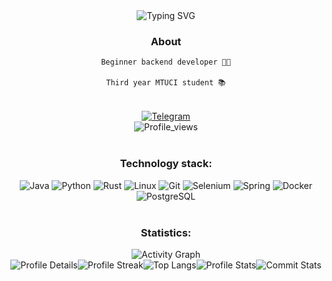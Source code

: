 <!-- Header -->
<div id="header" align="center">
    <img src="https://readme-typing-svg.herokuapp.com?font=Bricolage+Grotesque&weight=700&size=30&pause=1000&color=gradient&background=000000&center=true&vCenter=true&width=1000&height=300&lines=Hi%2C+world!+I'm+SEMUL+%2F%2F+%F0%9F%AB%A0" alt="Typing SVG"/>
</div>

<div id="about" align=center>
    <h3>About</h3>
    <code>Beginner backend developer 👨‍💻</code>
    <br></br>
    <code>Third year MTUCI student 📚</code>
</div>

<br>
<br>

<!-- Links -->
<div id="badges" align=center>
    <!-- <a href="https://vk.com/">
        <img src="https://img.shields.io/badge/-VK-/?style=for-the-badge&logo=vk&color=090909" alt="VK"/>
    </a> -->
    <a href="https://t.me/algorov/">
        <img src="https://img.shields.io/badge/-Telegram-/?style=for-the-badge&logo=telegram&color=090909" alt="Telegram"/>
    </a>
</div>

<!-- Profile views -->
<div id="Profile_views" align=center>
    <img src="https://komarev.com/ghpvc/?username=algorov&color=blueviolet&style=for-the-badge" alt="Profile_views"/>
</div>

<!-- Technology stack -->
<div id="technology_stack" align=center>
    <br>
    <h3>Technology stack:</h3>
    <img src="https://img.shields.io/badge/-Java-/?style=for-the-badge&logo=java&color=090909" alt="Java">
    <img src="https://img.shields.io/badge/-Python-/?style=for-the-badge&logo=Python&color=090909" alt="Python">
    <img src="https://img.shields.io/badge/-Rust-/?style=for-the-badge&logo=rust&color=090909" alt="Rust">
    <img src="https://img.shields.io/badge/-Linux-/?style=for-the-badge&logo=linux&color=090909" alt="Linux">
    <img src="https://img.shields.io/badge/-Git-/?style=for-the-badge&logo=git&color=090909" alt="Git">
    <img src="https://img.shields.io/badge/-Selenium-/?style=for-the-badge&logo=selenium&color=090909" alt="Selenium">
    <img src="https://img.shields.io/badge/-Spring-/?style=for-the-badge&logo=spring&color=090909" alt="Spring">
    <img src="https://img.shields.io/badge/-Docker-/?style=for-the-badge&logo=Docker&color=090909" alt="Docker">
    <img src="https://img.shields.io/badge/-PostgreSQL-/?style=for-the-badge&logo=PostgreSQL&color=090909" alt="PostgreSQL">
</div>

<br>

<!-- Profile statistics -->
<div id="statistics" align="center">
    <h3>Statistics:</h3>
    <img src="https://github-readme-activity-graph.vercel.app/graph?username=algorov&custom_title=Activity&hide_border=true&theme=merko" alt="Activity Graph">
    <div id='profile-cards' align=center>
        <table>
            <tbody>
                <tr>
                    <img src="https://github-profile-summary-cards.vercel.app/api/cards/profile-details?username=algorov&theme=radical" alt="Profile Details">
                </tr>
                <tr>
                    <img src="https://github-readme-streak-stats.herokuapp.com?user=algorov&theme=radical" alt="Profile Streak">
                </tr>
                <tr>
                    <img src="https://github-readme-stats.vercel.app/api/top-langs/?username=algorov&show_icons=true&theme=radical&layout=compact" alt="Top Langs">
                    <img src="https://github-readme-stats.vercel.app/api?username=algorov&show_icons=true&theme=radical" alt="Profile Stats">
                    <img src="https://github-profile-summary-cards.vercel.app/api/cards/productive-time?username=algorov&theme=radical&utcOffset=8" alt="Commit Stats">
                </tr>
            </tbody>
        </table>
    </div>
</div>
